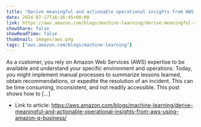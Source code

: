 ```yaml
---
title: "Derive meaningful and actionable operational insights from AWS Using Amazon Q Business"
date: 2024-07-17T16:36:45+00:00
link: https://aws.amazon.com/blogs/machine-learning/derive-meaningful-and-actionable-operational-insights-from-aws-using-amazon-q-business/
showShare: false
showReadTime: false
thumbnail: images/aws.png
tags: ["aws.amazon.com/blogs/machine-learning"]
---
```

As a customer, you rely on Amazon Web Services (AWS) expertise to be available and understand your specific environment and operations. Today, you might implement manual processes to summarize lessons learned, obtain recommendations, or expedite the resolution of an incident. This can be time consuming, inconsistent, and not readily accessible. This post shows how to […]

- Link to article: https://aws.amazon.com/blogs/machine-learning/derive-meaningful-and-actionable-operational-insights-from-aws-using-amazon-q-business/